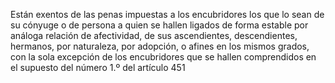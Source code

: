 Están exentos de las penas impuestas a los encubridores los que lo sean de su cónyuge o de persona a quien se hallen ligados de forma estable por análoga relación de afectividad, de sus ascendientes, descendientes, hermanos, por naturaleza, por adopción, o afines en los mismos grados, con la sola excepción de los encubridores que se hallen comprendidos en el supuesto del número 1.º del artículo 451
